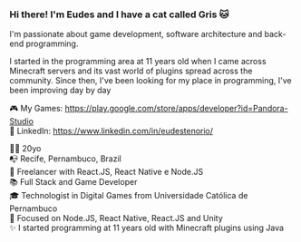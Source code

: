 ### Hi there! I'm Eudes and I have a cat called Gris 🐱

I'm passionate about game development, software architecture and back-end programming.

I started in the programming area at 11 years old when I came across Minecraft servers and its vast world of plugins spread across the community. Since then, I've been looking for my place in programming, I've been improving day by day

🎮 My Games: https://play.google.com/store/apps/developer?id=Pandora-Studio
<br />
💬 LinkedIn: https://www.linkedin.com/in/eudestenorio/

👨🏻‍ 20yo
<br />
📭 Recife, Pernambuco, Brazil
<br />
💼 Freelancer with React.JS, React Native e Node.JS
<br />
📚 Full Stack and Game Developer
<br />
🎓 Technologist in Digital Games from Universidade Católica de Pernambuco
<br />
🎯 Focused on Node.JS, React Native, React.JS and Unity
<br />
✨ I started programming at 11 years old with Minecraft plugins using Java
